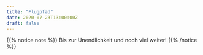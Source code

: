 ```yaml
---
title: "Flugpfad"
date: 2020-07-23T13:00:00Z
draft: false
---
```


{{% notice note %}}
Bis zur Unendlichkeit und noch viel weiter!
{{% /notice %}}
